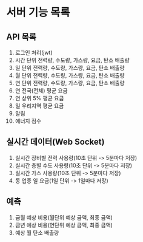 # 서버 기능 목록
## API 목록
1. 로그인 처리(jwt)
1. 시간 단위 전력량, 수도량, 가스량, 요금, 탄소 배출량
1. 일 단위 전력량, 수도량, 가스량, 요금, 탄소 배출량
1. 월 단위 전력량, 수도량, 가스량, 요금, 탄소 배출량
1. 연 단위 전력량, 수도량, 가스량, 요금, 탄소 배출량
1. 연 전국(전체) 평균 요금
1. 연 상위 5% 평균 요금
1. 일 우리지역 평균 요금
1. 알림
1. 에너지 점수

## 실시간 데이터(Web Socket)
1. 실시간 장비별 전력 사용량(10초 단위 -> 5분마다 저장)
1. 실시간 층별 수도 사용량(10초 단위 -> 5분마다 저장)
1. 실시간 가스 사용량(10초 단위 -> 5분마다 저장)
1. 동 업종 일 요금(1일 단위 -> 1일마다 저장)

## 예측
1. 금월 예상 비용(월단위 예상 금액, 최종 금액)
1. 금년 예상 비용(연단위 예상 금액, 최종 금액)
1. 예상 월 탄소 배출량
